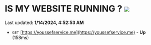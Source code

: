 # IS MY WEBSITE RUNNING ? [![](https://img.shields.io/static/v1?label=Sponsor&message=%E2%9D%A4&logo=GitHub&color=%23fe8e86)](https://github.com/sponsors/<username>)

Last updated: **1/14/2024, 4:52:53 AM**

- `GET` [https://youssefservice.me](https://youssefservice.me) - **Up** (158ms)
